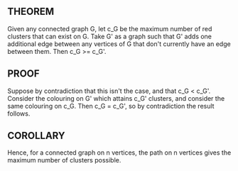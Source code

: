 ## THEOREM

Given any connected graph G, let c_G be the maximum number of red clusters that can exist on G. Take G' as a graph such that G' adds one additional edge between any vertices of G that don't currently have an edge between them. Then c_G >= c_G'.

## PROOF

Suppose by contradiction that this isn't the case, and that c_G < c_G'. Consider the colouring on G' which attains c_G' clusters, and consider the same colouring on c_G. Then c_G = c_G', so by contradiction the result follows.

## COROLLARY

Hence, for a connected graph on n vertices, the path on n vertices gives the maximum number of clusters possible.
